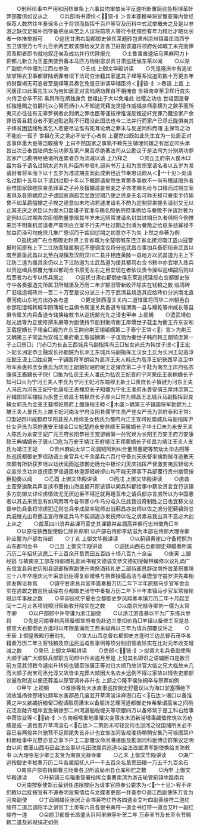 <!-- { "loadSidebar": true } -->
　　○刑科给事中严用和因热审条上六事曰均审恤尚平反速听断重简验急相埋革奸弊部覆俱如议从之
　　○兵部尚书谭纶＜锍-釒＞言本部推举将官惟查簿内曾经保荐人数然往年奏保多止于将领而指挥千百户等官及历科中式武举概未之及是以参游之缺仅足挨补而守备把总尚苦乏人议将前项人等行令抚按但有年力精壮才略优长者一体推举报可
　　○巡抚甘肃右副都御史侯东莱题砖包肃州凉州镇番庄浪西宁五卫该银万七千九百余两乞敕该部给发又言各卫驻劄该道将领府佐如城工未完而俸资及期者即令就地叙迁俟及成功并行优陟报允
　　○土鲁番酋速坛马黑麻阿力卜把都儿新立为王差夷使赍番本马匹方物谢恩求贡甘肃巡抚侯东莱以闻
　　○以湖广副使卢仲佃为江西左参政
　　○壬戌  上御文华殿讲读
　　○先是隆庆中有追论故掌锦衣卫事都督陆炳罪者诏下法司穷治籍其家逮其子绎等系狱追赃数十万更五年赀财罄竭无可追者至是绎等具奏乞免是日讲读毕辅臣持＜锍-釒＞奏请  上裁  上问居正曰此事先生以为何如居正对言陆炳功罪自不相掩昔  世祖南幸至卫辉行宫失火侍卫仓卒不知  乘舆所在炳独身负  世祖出于大以免难此  社稷之功也  世祖因是眷任独隆赐之伯爵托以心膂而炳小人不知道凭藉宠灵擅作威福京师豪横为之歛手而所夷灭亦往往有无辜罗祸者此则炳之罪也臣等谨按律惟谋反叛逆奸党罪乃籍没家产余罪皆否且籍没者不更追赃追赃不行籍没此国法也今二法并行而家产已尽丘陇俱夷其子绎贫困蓝缕殆类乞人若更尽法惟有死耳论炳之罪未与反逆同科而翊  主保驾之功不能庇一孤子  世祖在天之灵必不安于心者矣  上瞿然曰既如此先生宜为一处居正对言事体重大臣等岂敢擅专  上曰不然国家之事孰不赖先生辅理何嫌之有居正叩头承旨出次日奉旨陆炳生前功罪及家产果否尽绝著法司从公勘议于是法司为分别炳功罪言家产已勘明尽绝诸所连累者亦为流减以请  上乃释之
　　○灵丘王府宗人俊木□盎为各子请名过期太远为礼科臣所参驳礼部尚书万士和为言宗室请名者以五岁为准请封者将军而下以十五岁为准过期主案此成例也近节奉恩诏颇从＜宀十见＞处请名过期十五年以下请封过期十年以下概题请矣然生育繁多事故不一尚有稽延限外者臣惟国家敦睦宗亲虽罪革之子孙及擅婚滥妾冒妾之子亦准赐名给与口粮而过期立案者俱系各宗嫡庶之子或因贫病孤苦坐致愆期乃使之终身无名可称无禄可餋束手待毙曾不如革爵擅婚之子揆之德意似未均沾若遽准请名不酌为定制将来援名请封又无以止其无厌之求臣以为俊木□盎诸子宜准与赐名照依宗庶事例给与餋赡不许请封著为定例以后过期各宗臣部酌量季限其年岁未远照常准请名封其过期日久者俱照今例惟来历不明乘机滥请者严查明白立案不行夫严杜过期之封溥为餋赡之给裒多益寡禄不加益而泽可均施庶几推广恩诏而于裁抑愆期之初意亦不为失  上然之命著为例
　　○巡抚湖广右佥都御史赵贤上言省城为全楚咽喉东连江省北接河南江盗山寇警报时闻原有上下二江防而辖属稍远不便调度议将分巡武昌佥事加兵备职衔自武昌以南至嘉鱼武昌以北至白湖镇及汉阳汉川二县并相连黄陂一县地方以武昌道为主上下江防二道为援其余仍以上下江防道为主武昌道为援其都司右佥书敕中亦宜增入练兵以责巡缉兵部覆允惟以都司佥书原无左右之目宜现在者依议责令操纵巡缉嗣后则以后至者为右专以练兵属之
　　○巡抚甘肃右都御史侯东莱巡抚延绥右佥都御史张守中各奏报造完所属卫所城堡及万历二年岁额旧管新收开除实在钱粮之数  临清砖厂旧烧造城砖共一百二十万至是议分派三十万于武清县烧造其应给砖价分派南北直隶河南山东地方出办各有差
　　○更定狭西潼关关内二道辖属将同华二州朝邑白水郃阳澄城韩城华阴蒲城七县俱令属潼关兵备道专辖渭南一县与耀乾等州咸长等县俱令属关内兵备道专辖换给敕书从巡抚郜光先之请也甲申  上视朝
　　○遣武靖伯赵光远等为正使修撰朱赓等为副使持节册封衡府衡王厚燆世子载圭为衡王齐东安和王载垕嫡长子翊金□阗为齐东王荆府荆王翊钜嫡第二子泰宁王常＜氵言＞为荆王又嫡第三子常泴为安城王秦府秦王敬镕嫡第一子谊涵为秦世子韩府韩王朗锜庶第一子土□景□氵门赤□为长吉王西城兵马副指挥尚王□匋女尚氏为韩世子璟＜王宏＞妃长洲定恭王融焌长孙朗鋎为长洲王东城兵马副指挥王汉女王氏为长洲王妃高淳庄懿王谟土□兹庶第一子镇国将军朗镕为高淳王夫人韩氏为高淳王妃狭西平凉卫中所军余惠邦彦女惠氏为庆阳王朗鐱妃岷府岷王定燿庶第二子干跬为南充王庆府弘农康僖王鼒嫡长子倪亻□鱼为弘农王夫人潘氏为弘农王妃晋府宁河荣庄王表楠嫡长子知弓□火为宁河王夫人李氏为宁河王妃河东端穆王新土□贵庶长子慎键为河东王夫人冯氏为河东王妃宁化康和王表樔庶长子知爧为宁化王淮府永豊安僖王厚炑庶第二孙辅国将军翊鈠为永豊王顺昌王祐枞庶长子厚火□宫为顺昌王北城兵马副指挥郭良辅女郭氏为金革王载塨妃周府上雒康裕王睦＜木盛＞嫡第三子镇国将军勤鏣为上雒王夫人景氏为上雒王妃河南汝宁府汝阳县儒学生员严登女严氏为崇府泰和王常氵□疌妃四川成都府华阳县民人杨师圣女杨氏为蜀府内江王宣堮妃南城兵马副指挥尹仕女尹氏为荣府惠安王翊金□尘妃楚府永安恭顺王英暖嫡长子华土□未为永安王夫人陈氏为永安王妃广元王府长阳恭裕王宠游嫡第一孙宪焕为长阳王万安王府万安康懿王典楯嫡长子褒火□危为万安王靖江王府靖江王邦薴嫡长子任昌为靖江王夫人支氏为靖江王妃
　　○贵州麻向太华二司漏贼阿利纠合董昂董耙等焚劫太华古阳等处巡抚都御史罗瑶动调土舍官兵七千余苗兵六百付守备刘天庆督率擒剽贼寻逃散天庆颇有所斩获罗瑶以功状闻而巡按御史杨允中极论刘天庆指挥严督激变夷民轻动大众妄杀贪功并连抚臣罗瑶道臣林澄源轻听摉山均不能无罪事下兵部覆行贵州接管按臣勘奏以闻
　　○乙酉  上御文华殿讲读
　　○丙戌  上御文华殿讲读
　　○虏酋土蛮祭旗聚兵声言挟市要抢山海直抵开原该镇以闻兵科都给事中蔡汝贤言宜行该镇多方防御又详论虏情效尤无厌边臣不得迁就再踵互市之请兵部亦言虏所以为中国患者以其去来焂忽有如风雨耳今各带家小牛马分屯久住此我设奇制胜之日也宜移文总督申饬兵备将领虏犯辽则总兵李成梁率锐师出战蓟昌亦出师以佐之虏分犯蓟镇则总兵戚继光出奇邀击宣府保定兵马不俟调遣亦发锐师以佐之虏素易我出其不意必大创  上从之
　　○裁革四川渰井盐课司官吏其课银并盐涸高井俱行忠州徵角□羊
　　○以原任狭西副使殷仁除补原职  以户部右侍郎李幼滋为本部左侍郎大理寺卿孙应鳌为户部右侍郎
　　○丁亥  上御文华殿讲读
　　○以蓟镇黄崖口守备程照为山东都司佥书
　　○己丑  上御文华殿讲读
　　○巡抚山西右佥都御史郑雒奏所属万历二年招抚流民二千三百余开垦荒田五百四十顷八百九十余亩
　　○庚寅  上御经筵  与故南京工部左侍郎赠礼部尚书程文德谥文恭文德初授翰林编修以议礼谪广东信宜县典史历知县部郎按察副使升南祭酒转礼吏二部侍郎恳辞改南忤旨革职嘉靖三十八年卒隆庆元年采录旧臣得复职赠秩与祭葬操履高洁与章懋邹守益罗洪先辈相师友舆论称焉
　　○镇守甘肃总兵官李震奏报万历二年下半年原额马步官军舍余实在逃故之数巡抚延绥右佥都御史张守中奏报万历二年下半年本镇马步官军常操轮班远年事故之数
　　○辛卯巡抚宁夏右佥都御史罗凤翔奏本镇万历二年十月起至闰十二月止各项钱粮旧管新收开除实在之数
　　○以南京光禄寺卿刘一儒为太常寺卿
　　○以户部郎中许守谦为浙江副使
　　○以浙江游击暴以平为广东练兵参将
　　○先是河南春秋两班备御宣府者免赴边三季扣价角□羊镇以备修工至是总督宣大右都御史方逢时以年限虽满而工费未竣再以三年为请兵部覆议许之
　　○壬辰  上御皇极殿行册封礼
　　○宣大山西总督右都御史方逢时三边总督石茂华各籍奏万历二年主客钱粮及京运民运屯盐事例等项分别旧管收除实在比对元年收支增减之数
　　○癸巳  上御文华殿讲读
　　○吏部＜锍-釒＞拟调大名兵备副使陶大顺于湖广大顺繇兵部职方司郎中升未逾月至是  上见其名即识之语辅臣曰是数日前方见其领敕今遽拟升转何也辅臣张居正等对曰大顺乃故讲官大临之兄大临故未几而大顺子尚宝司丞允淳又故皆未克葬大顺因大名去乡远例不得过家故以情告吏部部议量改附近以便还葬盖以原官调补非升也  上颔之○隆平侯张桐卒与祭葬如例
　　○甲午  上视朝
　　○淮徐等处大水直隶巡按御史舒鳌议以为海口淤塞横绝下流故淮扬徐邳诸处频年水害郡邑几废宜开草湾浚洋麻港口石＜石达＞诸口以备淮黄之冲又欲蠲折粮留□税请赃罚漕米以备赈济总理河道都御史传希摰谓高宝之间桃花泛涨陡齐堤岸宜急捐徐邳二州河道船税堤夫等项银四万以备修筑于是工科右给事中萧崇业等＜锍-釒＞东南咽喉重地重罹灾变宿水未消新涝增毒蠲恤修筑以苏疮痍是或一道也若开草湾浚石＜石达＞二策则未可轻议何也泇河之役国储所关必不容已若两役并兴驰骛不足顾尾失首非计也宜俟泇河告竣淮扬稍稍安集乃可徐图耳户科都给事中光懋亦言之事下户工二部覆议命河漕诸臣及勘泇河科臣博访群策议定明白以闻  裁革山西屯田盐法佥事以屯田改属兵巡道以盐法改属清军副使换给关防敕书  以大理寺左少卿王友贤为南京光禄寺卿
　　○乙未  上御文华殿讲读
　　○湖广巡按御史李栻奏万历二年各属招抚人户一千五百余名垦荒田粮一万五千九百余石
　　○南京户部右侍郎曹三旸奏各卫所监局州县仓库积贮之数
　　○丙申  上御文华殿讲读
　　○升蓟镇三屯辎重营署指挥佥事曹南溟为游击轮管蓟镇中路南兵
　　○河南按察使郑云蓥到任违限按臣为请本官原奉公委求为＜宀十见＞宥不许仍敕以后抚按官有不遵奉明旨狥情给与文牒者吏部一并查参○调江西副使陈万言为河南副使
　　○丁酉赐辅臣张居正金书黄符红符各四道金艾叶四副黄绫符二道红绫符二道吕调阳半之讲官丁士羙等六员各银书黄符一道金书红符一道金艾叶一副红绫符一道
　　○朵颜卫都督长昂遣头目阿里麻等补贺二年  万寿圣节及长至令节赐敕二道及彩叚绢疋如例
